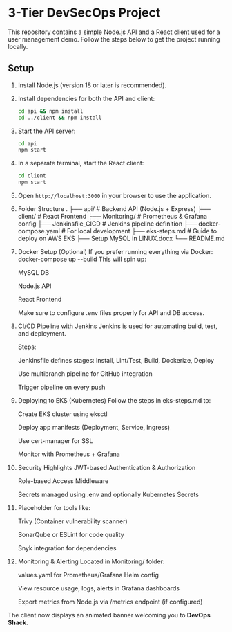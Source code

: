 # 3-Tier DevSecOps Project

This repository contains a simple Node.js API and a React client used for a user management demo. Follow the steps below to get the project running locally.

## Setup

1. Install Node.js (version 18 or later is recommended).
2. Install dependencies for both the API and client:

   ```bash
   cd api && npm install
   cd ../client && npm install
   ```

3. Start the API server:

   ```bash
   cd api
   npm start
   ```

4. In a separate terminal, start the React client:

   ```bash
   cd client
   npm start
   ```

5. Open `http://localhost:3000` in your browser to use the application.

6. Folder Structure
.
├── api/ # Backend API (Node.js + Express)
├── client/ # React Frontend
├── Monitoring/ # Prometheus & Grafana config
├── Jenkinsfile_CICD # Jenkins pipeline definition
├── docker-compose.yaml # For local development
├── eks-steps.md # Guide to deploy on AWS EKS
├── Setup MySQL in LINUX.docx
└── README.md

7. Docker Setup (Optional)
    If you prefer running everything via Docker:
    docker-compose up --build
    This will spin up:

    MySQL DB

    Node.js API

    React Frontend

    Make sure to configure .env files properly for API and DB access.

8. CI/CD Pipeline with Jenkins
   Jenkins is used for automating build, test, and deployment.

   Steps:

   Jenkinsfile defines stages: Install, Lint/Test, Build, Dockerize, Deploy

   Use multibranch pipeline for GitHub integration

   Trigger pipeline on every push

9. Deploying to EKS (Kubernetes)
   Follow the steps in eks-steps.md to:

   Create EKS cluster using eksctl

   Deploy app manifests (Deployment, Service, Ingress)

   Use cert-manager for SSL

   Monitor with Prometheus + Grafana

10. Security Highlights
    JWT-based Authentication & Authorization

    Role-based Access Middleware

    Secrets managed using .env and optionally Kubernetes Secrets

11. Placeholder for tools like:

     Trivy (Container vulnerability scanner)

     SonarQube or ESLint for code quality

     Snyk integration for dependencies

12. Monitoring & Alerting
     Located in Monitoring/ folder:

     values.yaml for Prometheus/Grafana Helm config

     View resource usage, logs, alerts in Grafana dashboards

     Export metrics from Node.js via /metrics endpoint (if configured)


The client now displays an animated banner welcoming you to **DevOps Shack**.
